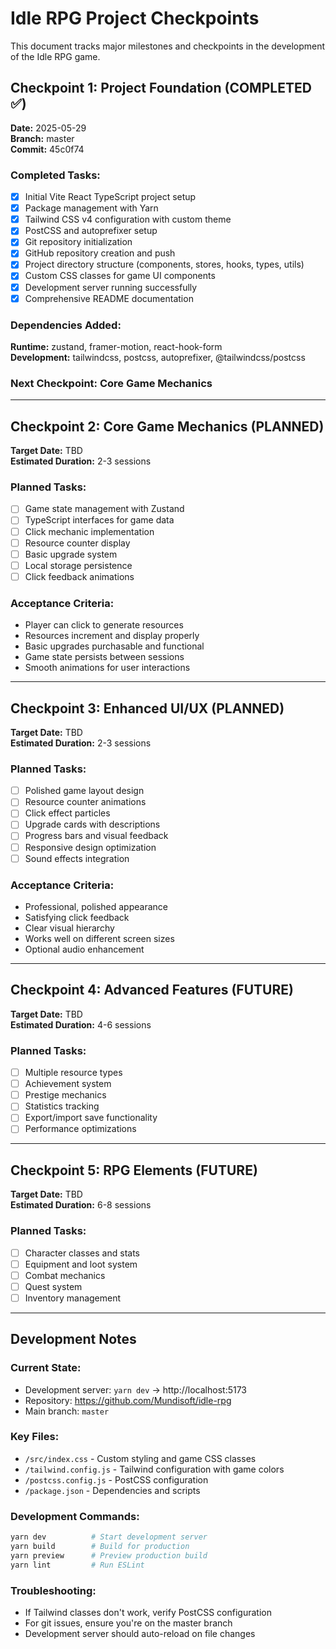 # Idle RPG Project Checkpoints

This document tracks major milestones and checkpoints in the development of the Idle RPG game.

## Checkpoint 1: Project Foundation (COMPLETED ✅)
**Date:** 2025-05-29  
**Branch:** master  
**Commit:** 45c0f74

### Completed Tasks:
- [x] Initial Vite React TypeScript project setup
- [x] Package management with Yarn
- [x] Tailwind CSS v4 configuration with custom theme
- [x] PostCSS and autoprefixer setup
- [x] Git repository initialization
- [x] GitHub repository creation and push
- [x] Project directory structure (components, stores, hooks, types, utils)
- [x] Custom CSS classes for game UI components
- [x] Development server running successfully
- [x] Comprehensive README documentation

### Dependencies Added:
**Runtime:** zustand, framer-motion, react-hook-form  
**Development:** tailwindcss, postcss, autoprefixer, @tailwindcss/postcss

### Next Checkpoint: Core Game Mechanics

---

## Checkpoint 2: Core Game Mechanics (PLANNED)
**Target Date:** TBD  
**Estimated Duration:** 2-3 sessions

### Planned Tasks:
- [ ] Game state management with Zustand
- [ ] TypeScript interfaces for game data
- [ ] Click mechanic implementation
- [ ] Resource counter display
- [ ] Basic upgrade system
- [ ] Local storage persistence
- [ ] Click feedback animations

### Acceptance Criteria:
- Player can click to generate resources
- Resources increment and display properly
- Basic upgrades purchasable and functional
- Game state persists between sessions
- Smooth animations for user interactions

---

## Checkpoint 3: Enhanced UI/UX (PLANNED)
**Target Date:** TBD  
**Estimated Duration:** 2-3 sessions

### Planned Tasks:
- [ ] Polished game layout design
- [ ] Resource counter animations
- [ ] Click effect particles
- [ ] Upgrade cards with descriptions
- [ ] Progress bars and visual feedback
- [ ] Responsive design optimization
- [ ] Sound effects integration

### Acceptance Criteria:
- Professional, polished appearance
- Satisfying click feedback
- Clear visual hierarchy
- Works well on different screen sizes
- Optional audio enhancement

---

## Checkpoint 4: Advanced Features (FUTURE)
**Target Date:** TBD  
**Estimated Duration:** 4-6 sessions

### Planned Tasks:
- [ ] Multiple resource types
- [ ] Achievement system
- [ ] Prestige mechanics
- [ ] Statistics tracking
- [ ] Export/import save functionality
- [ ] Performance optimizations

---

## Checkpoint 5: RPG Elements (FUTURE)
**Target Date:** TBD  
**Estimated Duration:** 6-8 sessions

### Planned Tasks:
- [ ] Character classes and stats
- [ ] Equipment and loot system
- [ ] Combat mechanics
- [ ] Quest system
- [ ] Inventory management

---

## Development Notes

### Current State:
- Development server: `yarn dev` → http://localhost:5173
- Repository: https://github.com/Mundisoft/idle-rpg
- Main branch: `master`

### Key Files:
- `/src/index.css` - Custom styling and game CSS classes
- `/tailwind.config.js` - Tailwind configuration with game colors
- `/postcss.config.js` - PostCSS configuration
- `/package.json` - Dependencies and scripts

### Development Commands:
```bash
yarn dev          # Start development server
yarn build        # Build for production
yarn preview      # Preview production build
yarn lint         # Run ESLint
```

### Troubleshooting:
- If Tailwind classes don't work, verify PostCSS configuration
- For git issues, ensure you're on the master branch
- Development server should auto-reload on file changes
